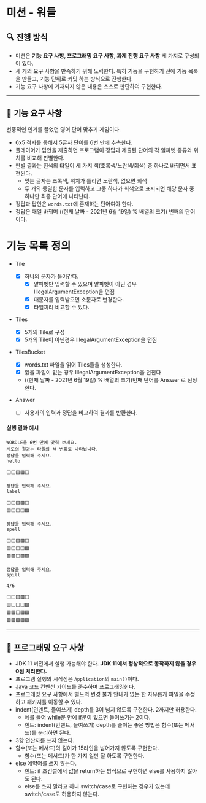 # 미션 - 워들

## 🔍 진행 방식

- 미션은 **기능 요구 사항, 프로그래밍 요구 사항, 과제 진행 요구 사항** 세 가지로 구성되어 있다.
- 세 개의 요구 사항을 만족하기 위해 노력한다. 특히 기능을 구현하기 전에 기능 목록을 만들고, 기능 단위로 커밋 하는 방식으로 진행한다.
- 기능 요구 사항에 기재되지 않은 내용은 스스로 판단하여 구현한다.

---

## 🚀 기능 요구 사항

선풍적인 인기를 끌었던 영어 단어 맞추기 게임이다.

- 6x5 격자를 통해서 5글자 단어를 6번 만에 추측한다.
- 플레이어가 답안을 제출하면 프로그램이 정답과 제출된 단어의 각 알파벳 종류와 위치를 비교해 판별한다.
- 판별 결과는 흰색의 타일이 세 가지 색(초록색/노란색/회색) 중 하나로 바뀌면서 표현된다.
    - 맞는 글자는 초록색, 위치가 틀리면 노란색, 없으면 회색
    - 두 개의 동일한 문자를 입력하고 그중 하나가 회색으로 표시되면 해당 문자 중 하나만 최종 단어에 나타난다.
- 정답과 답안은 `words.txt`에 존재하는 단어여야 한다.
- 정답은 매일 바뀌며 ((현재 날짜 - 2021년 6월 19일) % 배열의 크기) 번째의 단어이다.

# 기능 목록 정의
- Tile
  - [x] 하나의 문자가 들어간다.
    - [x] 알파벳만 입력할 수 있으며 알파벳이 아닌 경우 IllegalArgumentException을 던짐 
    - [x] 대문자를 입력받으면 소문자로 변경한다.
    - [x] 타일끼리 비교할 수 있다.

- Tiles
  - [x] 5개의 Tile로 구성
  - [x] 5개의 Tile이 아닌경우 IllegalArgumentException을 던짐

- TilesBucket
  - [x] words.txt 파일을 읽어 Tiles들을 생성한다.
  - [x] 읽을 파일이 없는 경우 IllegalArgumentException을 던진다
  - ((현재 날짜 - 2021년 6월 19일) % 배열의 크기)번째 단어를 Answer 로 선정한다.

- Answer
  - [ ] 사용자의 입력과 정답을 비교하여 결과를 반환한다.


#### 실행 결과 예시

```light
WORDLE을 6번 만에 맞춰 보세요.
시도의 결과는 타일의 색 변화로 나타납니다.
정답을 입력해 주세요.
hello

⬜⬜🟨🟩⬜

정답을 입력해 주세요.
label

⬜⬜🟨🟩⬜
🟨⬜⬜⬜🟩

정답을 입력해 주세요.
spell

⬜⬜🟨🟩⬜
🟨⬜⬜⬜🟩
🟩🟩⬜🟩🟩

정답을 입력해 주세요.
spill

4/6

⬜⬜🟨🟩⬜
🟨⬜⬜⬜🟩
🟩🟩⬜🟩🟩
🟩🟩🟩🟩🟩
```

---

## 🎯 프로그래밍 요구 사항

- JDK 11 버전에서 실행 가능해야 한다. **JDK 11에서 정상적으로 동작하지 않을 경우 0점 처리한다.**
- 프로그램 실행의 시작점은 `Application`의 `main()`이다.
- [Java 코드 컨벤션](https://github.com/woowacourse/woowacourse-docs/tree/master/styleguide/java) 가이드를 준수하며 프로그래밍한다.
- 프로그래밍 요구 사항에서 별도의 변경 불가 안내가 없는 한 자유롭게 파일을 수정하고 패키지를 이동할 수 있다.
- indent(인덴트, 들여쓰기) depth를 3이 넘지 않도록 구현한다. 2까지만 허용한다.
    - 예를 들어 while문 안에 if문이 있으면 들여쓰기는 2이다.
    - 힌트: indent(인덴트, 들여쓰기) depth를 줄이는 좋은 방법은 함수(또는 메서드)를 분리하면 된다.
- 3항 연산자를 쓰지 않는다.
- 함수(또는 메서드)의 길이가 15라인을 넘어가지 않도록 구현한다.
    - 함수(또는 메서드)가 한 가지 일만 잘 하도록 구현한다.
- else 예약어를 쓰지 않는다.
    - 힌트: if 조건절에서 값을 return하는 방식으로 구현하면 else를 사용하지 않아도 된다.
    - else를 쓰지 말라고 하니 switch/case로 구현하는 경우가 있는데 switch/case도 허용하지 않는다.
